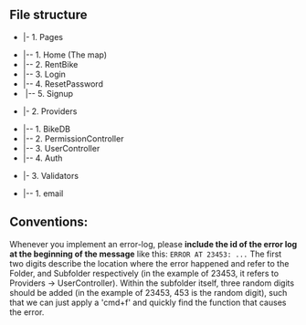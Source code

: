 ## File structure
- |- 1. Pages
* |-- 1. Home (The map)
*   |-- 2. RentBike
*   |-- 3. Login
*   |-- 4. ResetPassword
*   |-- 5. Signup
- |- 2. Providers
*   |-- 1. BikeDB
*   |-- 2. PermissionController
*   |-- 3. UserController
*   |-- 4. Auth
- |- 3. Validators
*   |-- 1. email

## Conventions:
Whenever you implement an error-log, please **include the id of the error log at the beginning of the message** like this:
`ERROR AT 23453: ...`
The first two digits describe the location where the error happened and refer to the Folder, and Subfolder respectively (in the example of 23453, it refers to Providers -> UserController). Within the subfolder itself, three random digits should be added (in the example of 23453, 453 is the random digit), such that we can just apply a 'cmd+f' and quickly find the function that causes the error.
